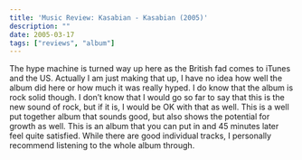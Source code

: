 ```yaml
---
title: 'Music Review: Kasabian - Kasabian (2005)'
description: ""
date: 2005-03-17
tags: ["reviews", "album"]
---
```


The hype machine is turned way up here as the British fad comes to iTunes and the US. Actually I am just making that up, I have no idea how well the album did here or how much it was really hyped. I do know that the album is rock solid though. I don’t know that I would go so far to say that this is the new sound of rock, but if it is, I would be OK with that as well. This is a well put together album that sounds good, but also shows the potential for growth as well. This is an album that you can put in and 45 minutes later feel quite satisfied. While there are good individual tracks, I personally recommend listening to the whole album through.